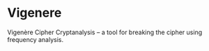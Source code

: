 # Vigenere
Vigenère Cipher Cryptanalysis – a tool for breaking the cipher using frequency analysis.
